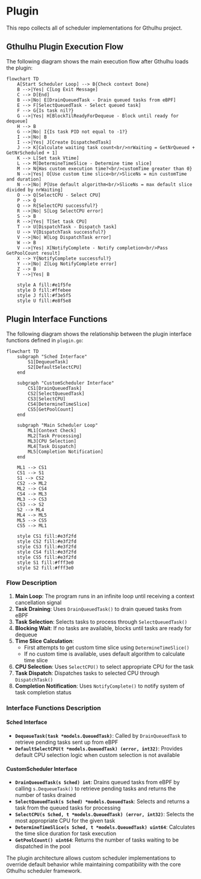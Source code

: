 # Plugin

This repo collects all of scheduler implementations for Gthulhu project.

## Gthulhu Plugin Execution Flow

The following diagram shows the main execution flow after Gthulhu loads the plugin:

```mermaid
flowchart TD
    A[Start Scheduler Loop] --> B{Check context Done}
    B -->|Yes| C[Log Exit Message]
    C --> D[End]
    B -->|No| E[DrainQueuedTask - Drain queued tasks from eBPF]
    E --> F[SelectQueuedTask - Select queued task]
    F --> G{Is task nil?}
    G -->|Yes| H[BlockTilReadyForDequeue - Block until ready for dequeue]
    H --> B
    G -->|No| I{Is task PID not equal to -1?}
    I -->|No| B
    I -->|Yes| J[Create DispatchedTask]
    J --> K[Calculate waiting task count<br/>nrWaiting = GetNrQueued + GetNrScheduled + 1]
    K --> L[Set task Vtime]
    L --> M[DetermineTimeSlice - Determine time slice]
    M --> N{Has custom execution time?<br/>customTime greater than 0}
    N -->|Yes| O[Use custom time slice<br/>SliceNs = min customTime and duration]
    N -->|No| P[Use default algorithm<br/>SliceNs = max default slice divided by nrWaiting]
    O --> Q[SelectCPU - Select CPU]
    P --> Q
    Q --> R{SelectCPU successful?}
    R -->|No| S[Log SelectCPU error]
    S --> B
    R -->|Yes| T[Set task CPU]
    T --> U[DispatchTask - Dispatch task]
    U --> V{DispatchTask successful?}
    V -->|No| W[Log DispatchTask error]
    W --> B
    V -->|Yes| X[NotifyComplete - Notify completion<br/>Pass GetPoolCount result]
    X --> Y{NotifyComplete successful?}
    Y -->|No| Z[Log NotifyComplete error]
    Z --> B
    Y -->|Yes| B

    style A fill:#e1f5fe
    style D fill:#ffebee
    style J fill:#f3e5f5
    style U fill:#e8f5e8
```

## Plugin Interface Functions

The following diagram shows the relationship between the plugin interface functions defined in `plugin.go`:

```mermaid
flowchart TD
    subgraph "Sched Interface"
        S1[DequeueTask]
        S2[DefaultSelectCPU]
    end
    
    subgraph "CustomScheduler Interface"
        CS1[DrainQueuedTask]
        CS2[SelectQueuedTask]
        CS3[SelectCPU]
        CS4[DetermineTimeSlice]
        CS5[GetPoolCount]
    end
    
    subgraph "Main Scheduler Loop"
        ML1[Context Check]
        ML2[Task Processing]
        ML3[CPU Selection]
        ML4[Task Dispatch]
        ML5[Completion Notification]
    end
    
    ML1 --> CS1
    CS1 --> S1
    S1 --> CS2
    CS2 --> ML2
    ML2 --> CS4
    CS4 --> ML3
    ML3 --> CS3
    CS3 --> S2
    S2 --> ML4
    ML4 --> ML5
    ML5 --> CS5
    CS5 --> ML1
    
    style CS1 fill:#e3f2fd
    style CS2 fill:#e3f2fd
    style CS3 fill:#e3f2fd
    style CS4 fill:#e3f2fd
    style CS5 fill:#e3f2fd
    style S1 fill:#fff3e0
    style S2 fill:#fff3e0
```

### Flow Description

1. **Main Loop**: The program runs in an infinite loop until receiving a context cancellation signal
2. **Task Draining**: Uses `DrainQueuedTask()` to drain queued tasks from eBPF
3. **Task Selection**: Selects tasks to process through `SelectQueuedTask()`
4. **Blocking Wait**: If no tasks are available, blocks until tasks are ready for dequeue
5. **Time Slice Calculation**: 
   - First attempts to get custom time slice using `DetermineTimeSlice()`
   - If no custom time is available, uses default algorithm to calculate time slice
6. **CPU Selection**: Uses `SelectCPU()` to select appropriate CPU for the task
7. **Task Dispatch**: Dispatches tasks to selected CPU through `DispatchTask()`
8. **Completion Notification**: Uses `NotifyComplete()` to notify system of task completion status

### Interface Functions Description

#### Sched Interface
- **`DequeueTask(task *models.QueuedTask)`**: Called by `DrainQueuedTask` to retrieve pending tasks sent up from eBPF
- **`DefaultSelectCPU(t *models.QueuedTask) (error, int32)`**: Provides default CPU selection logic when custom selection is not available

#### CustomScheduler Interface
- **`DrainQueuedTask(s Sched) int`**: Drains queued tasks from eBPF by calling `s.DequeueTask()` to retrieve pending tasks and returns the number of tasks drained
- **`SelectQueuedTask(s Sched) *models.QueuedTask`**: Selects and returns a task from the queued tasks for processing
- **`SelectCPU(s Sched, t *models.QueuedTask) (error, int32)`**: Selects the most appropriate CPU for the given task
- **`DetermineTimeSlice(s Sched, t *models.QueuedTask) uint64`**: Calculates the time slice duration for task execution
- **`GetPoolCount() uint64`**: Returns the number of tasks waiting to be dispatched in the pool

The plugin architecture allows custom scheduler implementations to override default behavior while maintaining compatibility with the core Gthulhu scheduler framework.

